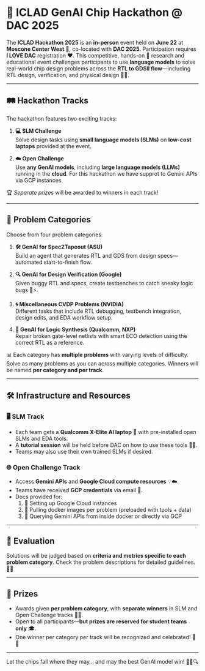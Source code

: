 # 🎯 ICLAD GenAI Chip Hackathon @ DAC 2025

The **ICLAD Hackathon 2025** is an **in-person** event held on **June 22** at **Moscone Center West** 🏢, co-located with **DAC 2025**. Participation requires **I LOVE DAC** registration ❤️. This competitive, hands-on 🧠 research and educational event challenges participants to use **language models** to solve real-world chip design problems across the **RTL to GDSII flow**—including RTL design, verification, and physical design 🔧📐.

---

## 🛤️ Hackathon Tracks

The hackathon features two exciting tracks:

1. **💻 SLM Challenge**  
   Solve design tasks using **small language models (SLMs)** on **low-cost laptops** provided at the event.

2. **☁️ Open Challenge**  
   Use **any GenAI models**, including **large language models (LLMs)** running in the **cloud**. For this hackathon we have supprot to Gemini APIs via GCP instances. 

🏆 *Separate prizes* will be awarded to winners in each track!

---

## 📂 Problem Categories

Choose from four problem categories:

1. **🛠️ GenAI for Spec2Tapeout (ASU)**  
   Build an agent that generates RTL and GDS from design specs—automated start-to-finish flow. 

2. **🔍 GenAI for Design Verification (Google)**  
   Given buggy RTL and specs, create testbenches to catch sneaky logic bugs 🐞⚡.

3. **🌀 Miscellaneous CVDP Problems (NVIDIA)**  
   Different tasks that include RTL debugging, testbench integration, design edits, and EDA workflow setup.

4. **🔧 GenAI for Logic Synthesis (Qualcomm, NXP)**  
   Repair broken gate-level netlists with smart ECO detection using the correct RTL as a reference.

📊 Each category has **multiple problems** with varying levels of difficulty. Solve as many problems as you can across multiple categories. Winners will be named **per category and per track**.

---

## 🛠️ Infrastructure and Resources

### 🖥️ SLM Track

- Each team gets a **Qualcomm X-Elite AI laptop** 💼 with pre-installed open SLMs and EDA tools.
- A **tutorial session** will be held before DAC on how to use these tools 🧑‍🏫.
- Teams may also use their own trained SLMs if desired.

### 🌐 Open Challenge Track

- Access **Gemini APIs** and **Google Cloud compute resources** 💡☁️.
- Teams have received **GCP credentials** via email 📧.
- Docs provided for:
  1. 🔧 Setting up Google Cloud instances  
  2. 🐳 Pulling docker images per problem (preloaded with tools + data)  
  3. 🤖 Querying Gemini APIs from inside docker or directly via GCP  

---

## 🧪 Evaluation

Solutions will be judged based on **criteria and metrics specific to each problem category**. Check the problem descriptions for detailed guidelines. 🧾🔎

---

## 🎁 Prizes

- Awards given **per problem category**, with **separate winners** in SLM and Open Challenge tracks 🥇🥈.
- Open to all participants—**but prizes are reserved for student teams only** 🎓.
- One winner per category per track will be recognized and celebrated! 🎉🎊

---

Let the chips fall where they may… and may the best GenAI model win! 🚀🧠🔍
